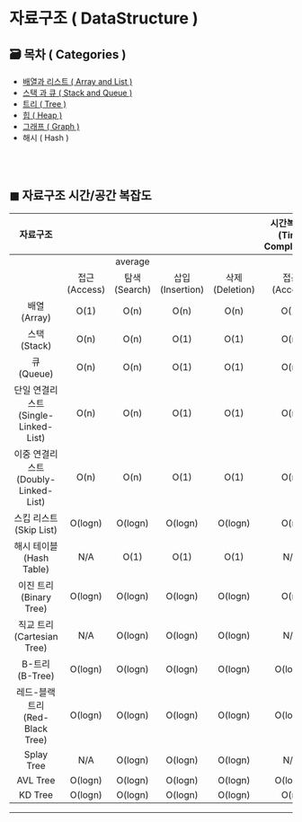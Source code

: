 # 자료구조 ( DataStructure )

## 🗃 목차 ( Categories )
- [배열과 리스트 ( Array and List )](/dataStructure/Array_List)
- [스택 과 큐 ( Stack and Queue )](/dataStructure/Stack_Queue)
- [트리 ( Tree )](/dataStructure/Tree)
- [힙 ( Heap )](dataStructure/Heap)
- [그래프 ( Graph )](/dataStructure/Graph)
- 해시 ( Hash )

<br><br>

## ◼ 자료구조 시간/공간 복잡도

자료구조 ||||| 시간복잡도 (Time Complexity) |||| 공간복잡도 (space Complexity) 
:---:|:---:|:---:|:---:|:---:|:---:|:---:|:---:|:---:|:---:
||| average ||||Worst||| Worst
|| 접근 (Access) | 탐색 (Search) | 삽입 (Insertion)| 삭제 (Deletion) |  접근 (Access) | 탐색 (Search) | 삽입 (Insertion)| 삭제 (Deletion) | 
배열 (Array) | O(1) | O(n) | O(n) | O(n) | O(1) | O(n) | O(n) | O(n) | O(n) 
스택 (Stack) | O(n) | O(n) | O(1) | O(1) | O(n) | O(n) | O(1) | O(1) | O(n) 
큐 (Queue) | O(n) | O(n) | O(1) | O(1) | O(n) | O(n) | O(1) | O(1) | O(n) 
단일 연결리스트 (Single-Linked-List) | O(n) | O(n) | O(1) | O(1) | O(n) | O(n) | O(1) | O(1) | O(n) 
이중 연결리스트 (Doubly-Linked-List) | O(n) | O(n) | O(1) | O(1) | O(n) | O(n) | O(1) | O(1) | O(n) 
스킵 리스트 (Skip List) | O(logn) | O(logn) | O(logn) | O(logn) | O(n) | O(n) | O(n) | O(n) | O(nlogn) 
해시 테이블 (Hash Table)| N/A | O(1) | O(1) | O(1) | N/A | O(n) | O(n) | O(n) | O(n) | O(n) 
이진 트리 (Binary Tree)|  O(logn) | O(logn) | O(logn) | O(logn) | O(n) | O(n) | O(n) | O(n) | O(n) 
직교 트리 (Cartesian Tree) | N/A | O(logn) | O(logn) | O(logn) | N/A | O(n) | O(n) | O(n) | O(n) 
B-트리 (B-Tree) | O(logn) | O(logn) | O(logn) | O(logn) | O(logn) | O(logn) | O(logn) | O(logn) | O(n)
레드-블랙 트리 (Red-Black Tree)| O(logn) | O(logn) | O(logn) | O(logn) | O(logn) | O(logn) | O(logn) | O(logn) | O(n)
Splay Tree |  N/A | O(logn) | O(logn) | O(logn) | N/A | O(logn) | O(logn) | O(logn) | O(n)
AVL Tree | O(logn) | O(logn) | O(logn) | O(logn) | O(logn) | O(logn) | O(logn) | O(logn) | O(n)
KD Tree |  O(logn) | O(logn) | O(logn) | O(logn) | O(n) | O(n) | O(n) | O(n) | O(n)
-------------
